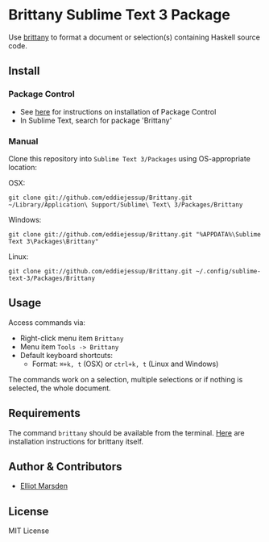 Brittany Sublime Text 3 Package
=================================

Use [brittany](https://github.com/lspitzner/brittany) to format a document or selection(s) containing Haskell source code.

Install
-------

### Package Control
- See [here](http://wbond.net/sublime_packages/package_control) for instructions on installation of Package Control
- In Sublime Text, search for package 'Brittany'

### Manual
Clone this repository into `Sublime Text 3/Packages` using OS-appropriate location:

OSX:

    git clone git://github.com/eddiejessup/Brittany.git ~/Library/Application\ Support/Sublime\ Text\ 3/Packages/Brittany

Windows:

    git clone git://github.com/eddiejessup/Brittany.git "%APPDATA%\Sublime Text 3\Packages\Brittany"

Linux:

    git clone git://github.com/eddiejessup/Brittany.git ~/.config/sublime-text-3/Packages/Brittany

Usage
-----
Access commands via:

- Right-click menu item `Brittany`
- Menu item `Tools -> Brittany`
- Default keyboard shortcuts:
  - Format: `⌘+k, t` (OSX) or `ctrl+k, t` (Linux and Windows)

The commands work on a selection, multiple selections or if nothing is selected, the whole document.

Requirements
------------
The command `brittany` should be available from the terminal. [Here](https://github.com/lspitzner/brittany#installation) are installation instructions for brittany itself.

Author & Contributors
---------------------
- [Elliot Marsden](https://github.com/eddiejessup)

License
-------
MIT License
